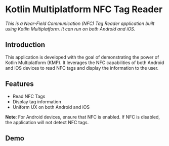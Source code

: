 # Kotlin Multiplatform NFC Tag Reader

_This is a Near-Field Communication (NFC) Tag Reader application built using Kotlin Multiplatform. It can run on both Android and iOS._

## Introduction
This application is developed with the goal of demonstrating the power of Kotlin Multiplatform (KMP). It leverages the NFC capabilities of both Android and iOS devices to read NFC tags and display the information to the user.

## Features
* Read NFC Tags
* Display tag information
* Uniform UX on both Android and iOS



**Note**: For Android devices, ensure that NFC is enabled. If NFC is disabled, the application will not detect NFC tags.


## Demo
